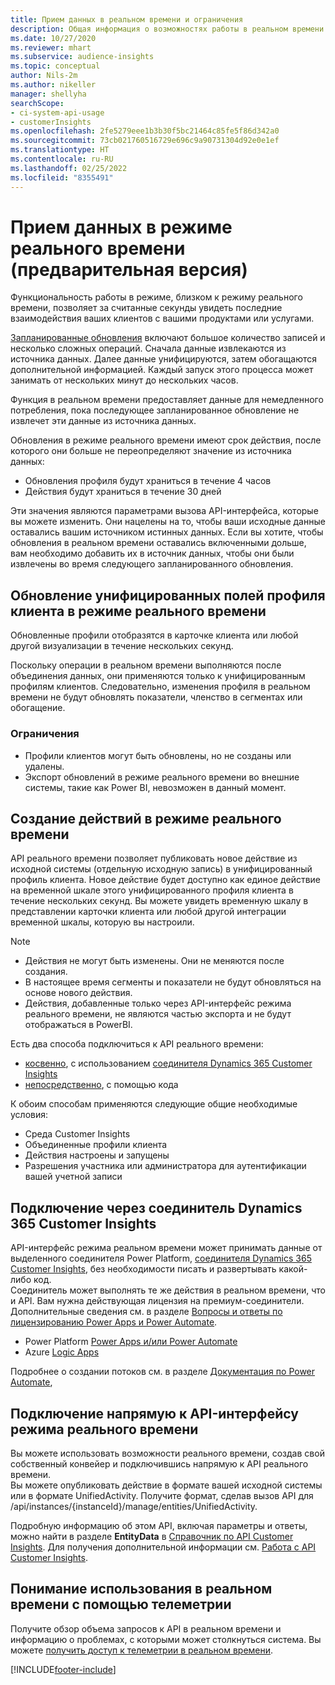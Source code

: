 ```yaml
---
title: Прием данных в реальном времени и ограничения
description: Общая информация о возможностях работы в реальном времени в аналитике аудитории.
ms.date: 10/27/2020
ms.reviewer: mhart
ms.subservice: audience-insights
ms.topic: conceptual
author: Nils-2m
ms.author: nikeller
manager: shellyha
searchScope:
- ci-system-api-usage
- customerInsights
ms.openlocfilehash: 2fe5279eee1b3b30f5bc21464c85fe5f86d342a0
ms.sourcegitcommit: 73cb021760516729e696c9a90731304d92e0e1ef
ms.translationtype: HT
ms.contentlocale: ru-RU
ms.lasthandoff: 02/25/2022
ms.locfileid: "8355491"
---
```

# <a name="real-time-data-ingestion-preview"></a>Прием данных в режиме реального времени (предварительная версия)

Функциональность работы в режиме, близком к режиму реального времени, позволяет за считанные секунды увидеть последние взаимодействия ваших клиентов с вашими продуктами или услугами.

[Запланированные обновления](system.md#schedule-tab) включают большое количество записей и несколько сложных операций. Сначала данные извлекаются из источника данных. Далее данные унифицируются, затем обогащаются дополнительной информацией. Каждый запуск этого процесса может занимать от нескольких минут до нескольких часов.

Функция в реальном времени предоставляет данные для немедленного потребления, пока последующее запланированное обновление не извлечет эти данные из источника данных.

Обновления в режиме реального времени имеют срок действия, после которого они больше не переопределяют значение из источника данных:

- Обновления профиля будут храниться в течение 4 часов
- Действия будут храниться в течение 30 дней

Эти значения являются параметрами вызова API-интерфейса, которые вы можете изменить. Они нацелены на то, чтобы ваши исходные данные оставались вашим источником истинных данных. Если вы хотите, чтобы обновления в реальном времени оставались включенными дольше, вам необходимо добавить их в источник данных, чтобы они были извлечены во время следующего запланированного обновления.

## <a name="real-time-update-of-the-unified-customer-profile-fields"></a>Обновление унифицированных полей профиля клиента в режиме реального времени

Обновленные профили отобразятся в карточке клиента или любой другой визуализации в течение нескольких секунд.

Поскольку операции в реальном времени выполняются после объединения данных, они применяются только к унифицированным профилям клиентов. Следовательно, изменения профиля в реальном времени не будут обновлять показатели, членство в сегментах или обогащение.

### <a name="limitations"></a>Ограничения

- Профили клиентов могут быть обновлены, но не созданы или удалены.
- Экспорт обновлений в режиме реального времени во внешние системы, такие как Power BI, невозможен в данный момент.

## <a name="real-time-creation-of-activities"></a>Создание действий в режиме реального времени

API реального времени позволяет публиковать новое действие из исходной системы (отдельную исходную запись) в унифицированный профиль клиента. Новое действие будет доступно как единое действие на временной шкале этого унифицированного профиля клиента в течение нескольких секунд. Вы можете увидеть временную шкалу в представлении карточки клиента или любой другой интеграции временной шкалы, которую вы настроили.

> [!NOTE]
>
> - Действия не могут быть изменены. Они не меняются после создания.
> - В настоящее время сегменты и показатели не будут обновляться на основе нового действия.
> - Действия, добавленные только через API-интерфейс режима реального времени, не являются частью экспорта и не будут отображаться в PowerBI.

Есть два способа подключиться к API реального времени:

- [косвенно](#connect-via-the-dynamics-365-customer-insights-connector), с использованием [соединителя Dynamics 365 Customer Insights](/connectors/customerinsights/)
- [непосредственно](#connect-directly-to-the-real-time-api), с помощью кода

К обоим способам применяются следующие общие необходимые условия:

- Среда Customer Insights
- Объединенные профили клиента
- Действия настроены и запущены
- Разрешения участника или администратора для аутентификации вашей учетной записи

## <a name="connect-via-the-dynamics-365-customer-insights-connector"></a>Подключение через соединитель Dynamics 365 Customer Insights

API-интерфейс режима реальном времени может принимать данные от выделенного соединителя Power Platform, [соединителя Dynamics 365 Customer Insights](/connectors/customerinsights/), без необходимости писать и развертывать какой-либо код.    
Соединитель может выполнять те же действия в реальном времени, что и API. Вам нужна действующая лицензия на премиум-соединители. Дополнительные сведения см. в разделе [Вопросы и ответы по лицензированию Power Apps и Power Automate](/power-platform/admin/powerapps-flow-licensing-faq).

- Power Platform [Power Apps и/или Power Automate](/connectors/)
- Azure [Logic Apps](/azure/connectors/apis-list)

Подробнее о создании потоков см. в разделе [Документация по Power Automate](/power-automate/),

## <a name="connect-directly-to-the-real-time-api"></a>Подключение напрямую к API-интерфейсу режима реального времени

Вы можете использовать возможности реального времени, создав свой собственный конвейер и подключившись напрямую к API реального времени.    
Вы можете опубликовать действие в формате вашей исходной системы или в формате UnifiedActivity. Получите формат, сделав вызов API для /api/instances/{instanceId}/manage/entities/UnifiedActivity.

Подробную информацию об этом API, включая параметры и ответы, можно найти в разделе **EntityData** в [Справочник по API Customer Insights](https://developer.ci.ai.dynamics.com/api-details#api=CustomerInsights). Для получения дополнительной информации см. [Работа с API Customer Insights](apis.md).

## <a name="understand-your-real-time-usage-with-telemetry"></a>Понимание использования в реальном времени с помощью телеметрии

Получите обзор объема запросов к API в реальном времени и информацию о проблемах, с которыми может столкнуться система. Вы можете [получить доступ к телеметрии в реальном времени](system.md#api-usage-tab). 


[!INCLUDE[footer-include](../includes/footer-banner.md)]